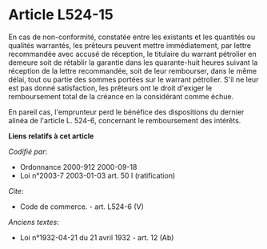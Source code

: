 # Article L524-15

En cas de non-conformité, constatée entre les existants et les quantités ou qualités warrantés, les prêteurs peuvent mettre
immédiatement, par lettre recommandée avec accusé de réception, le titulaire du warrant pétrolier en demeure soit de rétablir
la garantie dans les quarante-huit heures suivant la réception de la lettre recommandée, soit de leur rembourser, dans le
même délai, tout ou partie des sommes portées sur le warrant pétrolier. S'il ne leur est pas donné satisfaction, les prêteurs
ont le droit d'exiger le remboursement total de la créance en la considérant comme échue.

En pareil cas, l'emprunteur perd le bénéfice des dispositions du dernier alinéa de l'article L. 524-6, concernant le
remboursement des intérêts.

**Liens relatifs à cet article**

_Codifié par_:

  - Ordonnance 2000-912 2000-09-18
  - Loi n°2003-7 2003-01-03 art. 50 I (ratification)

_Cite_:

  - Code de commerce. - art. L524-6 (V)

_Anciens textes_:

  - Loi n°1932-04-21 du 21 avril 1932 - art. 12 (Ab)
